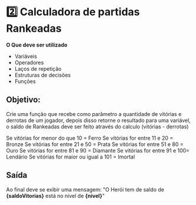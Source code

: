 # 2️⃣ Calculadora de partidas Rankeadas

**O Que deve ser utilizado**

- Variáveis
- Operadores
- Laços de repetição
- Estruturas de decisões
- Funções

## Objetivo:

Crie uma função que recebe como parâmetro a quantidade de vitórias e derrotas de um jogador, depois disso retorne o resultado para uma variável, o saldo de Rankeadas deve ser feito através do calculo (vitórias - derrotas)

Se vitórias for menor do que 10 = Ferro Se vitórias for entre 11 e 20 = Bronze Se vitórias for entre 21 e 50 = Prata Se vitórias for entre 51 e 80 = Ouro Se vitórias for entre 81 e 90 = Diamante Se vitórias for entre 91 e 100= Lendário Se vitórias for maior ou igual a 101 = Imortal

## Saída

Ao final deve se exibir uma mensagem: "O Herói tem de saldo de **{saldoVitorias}** está no nível de **{nivel}**"
